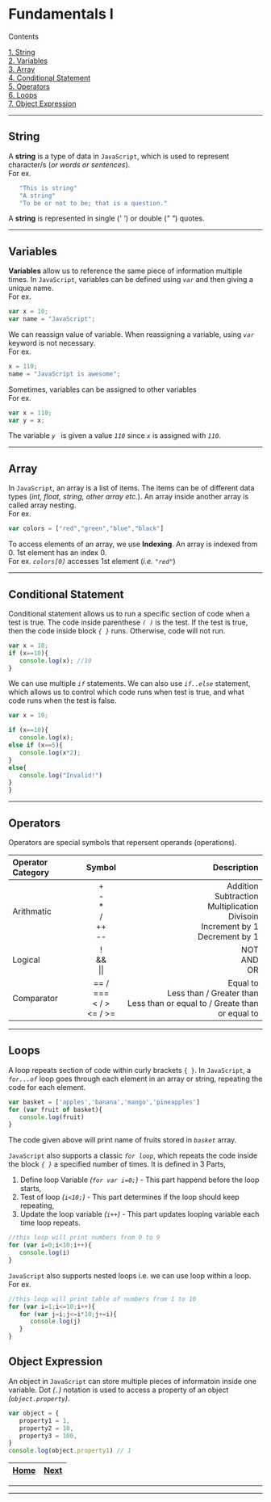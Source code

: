 # Fundamentals I

Contents 

[1. String](#string)  
[2. Variables](#variables)  
[3. Array](#array)  
[4. Conditional Statement](#conditional-statement)  
[5. Operators](#operators)  
[6. Loops](#loops)  
[7. Object Expression](#object-expression)

------------------------------------------------------------
## String  
A **string** is a type of data in `JavaScript`, which is used to represent character/s (*or words or sentences*).  
For ex.
```js
   "This is string"
   "A string"
   "To be or not to be; that is a question."
```   
A **string** is represented in single (*' '*) or double (*" "*) quotes.

--------------------------------------------------------
## Variables
**Variables** allow us to reference the same piece of information multiple times. In `JavaScript`, variables can be defined using *`var`* and then giving a unique name.   
For ex.
``` js
var x = 10;
var name = "JavaScript";
```
We can reassign value of variable. When reassigning a variable, using *`var`* keyword is not necessary.  
For ex.
``` js
x = 110;
name = "JavaScript is awesome";
```
Sometimes, variables can be assigned to other variables  
For ex.
``` js
var x = 110;
var y = x;
```
The variable *`y `* is given a value *`110`* since *`x`* is assigned with *`110`*.

-------------------------------------------------------
## Array
In `JavaScript`, an array is a list of items. The items can be of different data types (*int, float, string, other array etc.*). An array inside another array is called array nesting.  
For ex.
``` js
var colors = ["red","green","blue","black"]
```
To access elements of an array, we use **Indexing**. An array is indexed from 0. 1st element has an index 0.  
For ex.
*`colors[0]`* accesses 1st element (*i.e. `"red"`*)

------------------------------------------------------------
## Conditional Statement
Conditional statement allows us to run a specific section of code when a test is true. The code inside parenthese *`( )`* is the test. If the test is true, then the code inside block *`{ }`* runs. Otherwise, code will not run.
``` js
var x = 10;
if (x==10){
   console.log(x); //10
}
```

We can use multiple *`if`* statements. We can also use *`if..else`* statement, which allows us to control which code runs when test is true, and what code runs when the test is false.

``` js
var x = 10;

if (x==10){
   console.log(x);
else if (x==5){
   console.log(x*2);
}
else{
   console.log("Invalid!")
}
}
```

-------------------------------------------------------
## Operators
Operators are special symbols that repersent operands (operations).


|Operator Category|Symbol|Description|
|:---|:---:|---:|
|Arithmatic|+<br>-<br>*<br>/<br>++<br>--|Addition<br>Subtraction<br>Multiplication<br>Divisoin<br>Increment by 1<br>Decrement by 1|
|Logical|!<br>&&<br>\|\||NOT<br>AND<br>OR|
|Comparator|== / ===<br>< / ><br><= / >=<br>|Equal to<br>Less than / Greater than<br>Less than or equal to / Greate than or equal to|

--------------------------------------------------
## Loops
A loop repeats section of code within curly brackets `{ }`. In `JavaScript`, a *`for...of`* loop goes through each element in an array or string, repeating the code for each element.  
``` js
var basket = ['apples','banana','mango','pineapples']
for (var fruit of basket){
   console.log(fruit)
}
```
The code given above will print name of fruits stored in *`basket`* array.

`JavaScript` also supports a classic *`for loop`*, which repeats the code inside the block *`{ }`* a specified number of times. It is defined in 3 Parts,  
1. Define loop Variable *(`for var i=0;`)*  - This part happend before the loop starts,  
2. Test of loop *(`i<10;`)* - This part determines if the loop should keep repeating,  
3. Update the loop variable *(`i++`)* - This part updates looping variable each time loop repeats.

``` js
//this loop will print numbers from 0 to 9
for (var i=0;i<10;i++){
   console.log(i)
}
```
`JavaScript` also supports nested loops i.e. we can use loop within a loop.  
For ex.
``` js
//this loop will print table of numbers from 1 to 10
for (var i=1;i<=10;i++){
   for (var j=i;j<=i*10;j+=i){
      console.log(j)
   }
}
```

## Object Expression
An object in `JavaScript` can store multiple pieces of informatoin inside one variable. Dot *(`.`)* notation is used to access a property of an object *(`object.property`)*.
``` js
var object = {
   property1 = 1,
   property2 = 10,
   property3 = 100,
}
console.log(object.property1) // 1
```
|[Home](../README.md)|[Next](fundamentals2.md)
|:---|---:|
---
---
[^1]: `console.log()` is used to print values passed in that function.